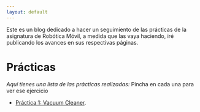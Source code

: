 ```yaml
---
layout: default
---
```


Este es un blog dedicado a hacer un seguimiento de las prácticas de la asignatura de Robótica Móvil, a medida que las vaya haciendo, iré publicando los avances en
sus respectivas páginas.

# Prácticas

*Aquí tienes una lista de las prácticas realizadas:*
Pincha en cada una para ver ese ejercicio

* [Práctica 1: Vacuum Cleaner](./vacuum_cleaner.md).
